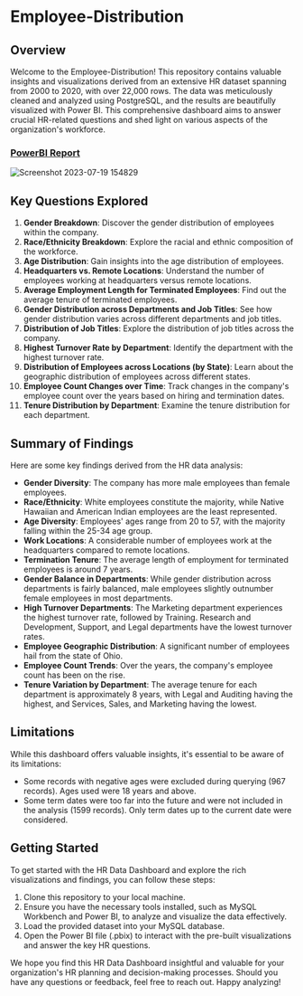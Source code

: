 # Employee-Distribution

## Overview

Welcome to the Employee-Distribution! This repository contains valuable insights and visualizations derived from an extensive HR dataset spanning from 2000 to 2020, with over 22,000 rows. The data was meticulously cleaned and analyzed using PostgreSQL, and the results are beautifully visualized with Power BI. This comprehensive dashboard aims to answer crucial HR-related questions and shed light on various aspects of the organization's workforce.

### [PowerBI Report](https://www.novypro.com/project/employee-distribution-dashboard-1) 

![Screenshot 2023-07-19 154829](https://github.com/tushar2704/Employee-Distribution/assets/66141195/1bb3e67f-f543-4b20-ad3d-6126948392f0)


## Key Questions Explored

1. **Gender Breakdown**: Discover the gender distribution of employees within the company.
2. **Race/Ethnicity Breakdown**: Explore the racial and ethnic composition of the workforce.
3. **Age Distribution**: Gain insights into the age distribution of employees.
4. **Headquarters vs. Remote Locations**: Understand the number of employees working at headquarters versus remote locations.
5. **Average Employment Length for Terminated Employees**: Find out the average tenure of terminated employees.
6. **Gender Distribution across Departments and Job Titles**: See how gender distribution varies across different departments and job titles.
7. **Distribution of Job Titles**: Explore the distribution of job titles across the company.
8. **Highest Turnover Rate by Department**: Identify the department with the highest turnover rate.
9. **Distribution of Employees across Locations (by State)**: Learn about the geographic distribution of employees across different states.
10. **Employee Count Changes over Time**: Track changes in the company's employee count over the years based on hiring and termination dates.
11. **Tenure Distribution by Department**: Examine the tenure distribution for each department.

## Summary of Findings

Here are some key findings derived from the HR data analysis:

- **Gender Diversity**: The company has more male employees than female employees.
- **Race/Ethnicity**: White employees constitute the majority, while Native Hawaiian and American Indian employees are the least represented.
- **Age Diversity**: Employees' ages range from 20 to 57, with the majority falling within the 25-34 age group.
- **Work Locations**: A considerable number of employees work at the headquarters compared to remote locations.
- **Termination Tenure**: The average length of employment for terminated employees is around 7 years.
- **Gender Balance in Departments**: While gender distribution across departments is fairly balanced, male employees slightly outnumber female employees in most departments.
- **High Turnover Departments**: The Marketing department experiences the highest turnover rate, followed by Training. Research and Development, Support, and Legal departments have the lowest turnover rates.
- **Employee Geographic Distribution**: A significant number of employees hail from the state of Ohio.
- **Employee Count Trends**: Over the years, the company's employee count has been on the rise.
- **Tenure Variation by Department**: The average tenure for each department is approximately 8 years, with Legal and Auditing having the highest, and Services, Sales, and Marketing having the lowest.

## Limitations

While this dashboard offers valuable insights, it's essential to be aware of its limitations:

- Some records with negative ages were excluded during querying (967 records). Ages used were 18 years and above.
- Some term dates were too far into the future and were not included in the analysis (1599 records). Only term dates up to the current date were considered.

## Getting Started

To get started with the HR Data Dashboard and explore the rich visualizations and findings, you can follow these steps:

1. Clone this repository to your local machine.
2. Ensure you have the necessary tools installed, such as MySQL Workbench and Power BI, to analyze and visualize the data effectively.
3. Load the provided dataset into your MySQL database.
4. Open the Power BI file (.pbix) to interact with the pre-built visualizations and answer the key HR questions.

We hope you find this HR Data Dashboard insightful and valuable for your organization's HR planning and decision-making processes. Should you have any questions or feedback, feel free to reach out. Happy analyzing!
